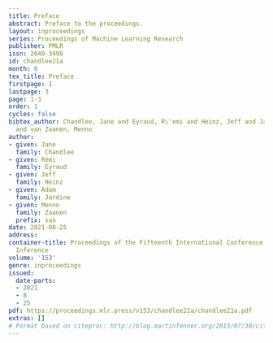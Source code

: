 ```yaml
---
title: Preface
abstract: Preface to the proceedings.
layout: inproceedings
series: Proceedings of Machine Learning Research
publisher: PMLR
issn: 2640-3498
id: chandlee21a
month: 0
tex_title: Preface
firstpage: 1
lastpage: 3
page: 1-3
order: 1
cycles: false
bibtex_author: Chandlee, Jane and Eyraud, R\'emi and Heinz, Jeff and Jardine, Adam
  and van Zaanen, Menno
author:
- given: Jane
  family: Chandlee
- given: Rémi
  family: Eyraud
- given: Jeff
  family: Heinz
- given: Adam
  family: Jardine
- given: Menno
  family: Zaanen
  prefix: van
date: 2021-08-25
address:
container-title: Proceedings of the Fifteenth International Conference on Grammatical
  Inference
volume: '153'
genre: inproceedings
issued:
  date-parts:
  - 2021
  - 8
  - 25
pdf: https://proceedings.mlr.press/v153/chandlee21a/chandlee21a.pdf
extras: []
# Format based on citeproc: http://blog.martinfenner.org/2013/07/30/citeproc-yaml-for-bibliographies/
---
```

